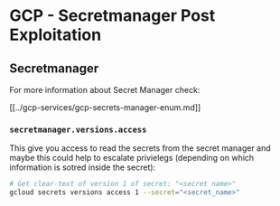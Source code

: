 # GCP - Secretmanager Post Exploitation

## Secretmanager

For more information about Secret Manager check:

[[../gcp-services/gcp-secrets-manager-enum.md]]

### `secretmanager.versions.access`

This give you access to read the secrets from the secret manager and maybe this could help to escalate privielegs (depending on which information is sotred inside the secret):

```bash
# Get clear-text of version 1 of secret: "<secret name>"
gcloud secrets versions access 1 --secret="<secret_name>"
```

